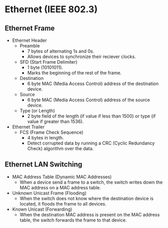 # Ethernet (IEEE 802.3)

## Ethernet Frame
- Ethernet Header
    - Preamble
        - 7 bytes of alternating 1s and 0s.
        - Allows devices to synchronize their reciever clocks.
    - SFD (Start Frame Delimiter)
        - 1 byte (10101011).
        - Marks the beginning of the rest of the frame.
    - Destination
        - 6 byte MAC (Media Access Control) address of the destination device.
    - Source
        - 6 byte MAC (Media Access Control) address of the source device.
    - Type (or Length)
        - 2 byte field of the length (if value if less than 1500) or type (if value if greater than 1536).
- Ethernet Trailer
    - FCS (Frame Check Sequence)
        - 4 bytes in length.
        - Detect corrupted data by running a CRC (Cyclic Redundancy Check) algorithm over the data.

## Ethernet LAN Switching
- MAC Address Table (Dynamic MAC Addresses)
    - When a device send a frame to a switch, the switch writes down the MAC address on a MAC address table.
- Unknown Unicast Frame (Flooding)
    - When the switch does not know where the destination device is located, it floods the frame to all devices.
- Known Unicast (Forwarding)
    - When the destination MAC address is present on the MAC address table, the switch forwards the frame to that device.
